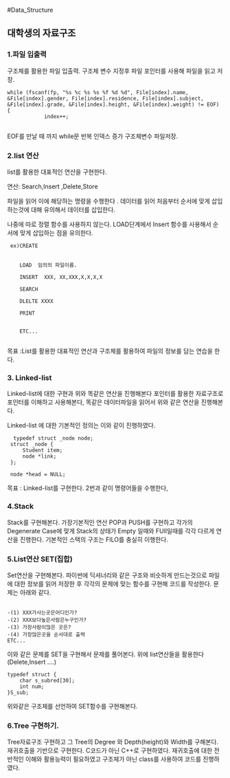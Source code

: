 ﻿﻿﻿﻿﻿﻿#Data_Structure## 대학생의 자료구조 ### 1.파일 입출력구조체를 활용한 파일 입출력.구조체 변수 지정후 파일 포인터를 사용해 파일을 읽고 저장.```while (fscanf(fp, "%s %c %s %s %f %d %d", File[index].name, &File[index].gender, File[index].residence, File[index].subject, &File[index].grade, &File[index].height, &File[index].weight) != EOF) {			index++;```        EOF를 만날 때 까지 while문 반복 인덱스 증가 구조체변수 파일저장.        ### 2.list 연산      list를 활용한 대표적인 연산을 구현한다.     연산: Search,Insert ,Delete,Store        파일을 읽어 이에 해당하는 명령을 수행한다 .  데이터를 읽어 처음부터 순서에 맞게 삽입하는것에 대해 유의해서 데이터를 삽입한다.         나중에 따로 정렬 함수를 사용하지 않는다. LOAD단계에서 Insert 함수를 사용해서 순서에 맞게 삽입하는 점을 유의한다.    ```   ex)CREATE            LOAD  임의의 파일이름.        INSERT  XXX, XX,XXX,X,X,X,X        SEARCH        DLELTE XXXX        PRINT             ETC... ```              목표 :List를 활용한 대표적인 연산과 구조체를 활용하여 파일의 정보를 담는 연습을 한다.               ### 3. Linked-list        Linked-list에 대한 구현과 위와 똑같은 연산을 진행해본다   포인터를 활용한 자료구조로 포인터를 이해하고 사용해본다,   똑같은 데이터파일을 읽어서 위와 같은 연산을 진행해본다.             Linked-list 에 대한 기본적인 정의는 이와 같이 진행하였다.```  typedef struct _node node; struct _node {	 Student item;	 node *link; }; node *head = NULL;```                  목표 : Linked-list를 구현한다.  2번과 같이 명령어들을 수행한다,### 4.StackStack를 구현해본다. 가장기본적인 연산 POP과 PUSH를 구현하고 각가의 Degenerate Case에 맞게 Stack의 상태가 Empty 일때와 FUll일때를 각각 다르게 연산을 진행한다.기본적인 스택의 구조는 FILO를 충실히 이행한다.### 5.List연산 SET(집합)Set연산을 구현해본다. 파이썬에 딕셔너리와 같은 구조와 비슷하게 만드는것으로  파일에 대한 정보를 읽어 저장한 후 각각의 문제에 맞는 함수를 구현해 코드를 작성한다. 문제는 아래와 같다.```-(1) XXX가사는곳은어디인가? -(2) XXX보다높은사람은누구인가? -(3) 가장사람이많은 곳은?-(4) 가장많은곳을 순서대로 출력 ETC...```이와 같은 문제를 SET을 구현해서 문제를 풀어본다. 위에 list연산들을 활용한다(Delete,Insert ....)```typedef struct {	char s_subred[30];	int num;}S_sub;```위와같은 구조체를 선언하여 SET함수를 구현해본다.### 6.Tree 구현하기.Tree자료구조 구현하고 그 Tree의  Degree 와 Depth(height)와 Width를 구해본다.재귀호출을 기반으로 구현한다.C코드가 아닌 C++로 구현하였다.재귀호출에 대한 전반적인 이해와 활용능력이 필요하였고 구조체가 아닌 class를 사용하여 코드를 진행하였다.
